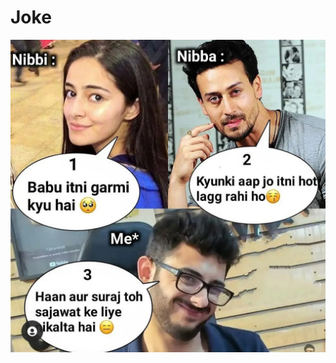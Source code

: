 # Joke 
![JOKE](https://raw.githubusercontent.com/HemantSachdeva/HacktoberFest/2021/assets/kushdeepwalia.jpg)
